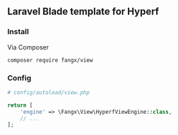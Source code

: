 ## Laravel Blade template for Hyperf

### Install

Via Composer

```
composer require fangx/view
```

### Config

```php
# config/autoload/view.php

return [
    'engine' => \Fangx\View\HyperfViewEngine::class,
    // ...
];
```
